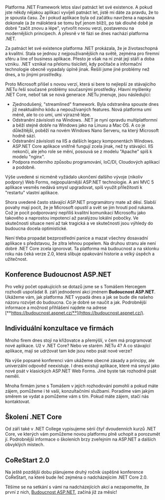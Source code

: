 <!-- dcterms:identifier = aspnetcz#5457 -->
<!-- dcterms:title = Budoucnost ASP.NET -->
<!-- dcterms:abstract = Microsoft provedl největší revoluci v platformě .NET za patnáct let její existence. Bohužel, většina programátorů o ní neví, nebo neví dost. Pojďme to změnit! -->
<!-- np9:categoryId = 6 -->
<!-- x4w:category = Akce a události -->
<!-- np9:authorId = 1 -->
<!-- np9:authorEmail = michal.valasek@altairis.cz -->
<!-- dcterms:creator = Michal Altair Valášek -->
<!-- dcterms:created = 2017-08-04T01:49:39.51+02:00 -->
<!-- dcterms:dateAccepted = 2017-08-04T02:42:17+02:00 -->
<!-- x4w:pictureWidth = 150 -->
<!-- x4w:pictureHeight = 150 -->
<!-- x4w:pictureUrl = /perex-pictures/20170804-budoucnost-asp-net.jpg -->

Platforma .NET Framework letos slaví patnáct let své existence. A pokud jste někdy nějakou aplikaci vyvíjeli patnáct let, jistě mi dáte za pravdu, že to je spousta času. Že i pokud aplikace byla od začátku navržena a napsána dokonale (a že málokterá se tomu byť jenom blíží), po tak dlouhé době je dobré "začít znovu a lépe", vytvořit novou verzi, postavenou na modernějších principech. A přesně v té fázi se dnes nachází platforma .NET.

Za patnáct let své existence platforma .NET prokázala, že je životaschopná a kvalitní. Stala se jednou z nejpoužívanějších na světě, zejména pro firemní sféru a line of business aplikace. Přesto je však na ní znát její stáří a doba vzniku. .NET vznikal na přelomu tisíciletí, kdy počítače a informační technologie obecně vypadaly úplně jinak. Řešili jsme jiné problémy než dnes, a to jinými prostředky.

Proto Microsoft přišel s novou verzí, která si bere to nejlepší ze stávajícího .NETu řeší současné problémy současnými prostředky. Hlavní myšlenky .NET Core, neboť tak se nová generace .NETu jmenuje, jsou následující:

*   Zjednodušený, "streamlined" framework. Byla odstraněna spouste dnes již neaktuálního kódu a nepoužívaných features. Nová platforma umí méně, ale to co umí, umí výrazně lépe.
*   Odstranění závislosti na Windows. .NET je nyní opravdu multiplatformní a běží stejně dobře na Windows jako na Linuxu a Mac OS. A co je důležitější, poběží na novém Windows Nano Serveru, na který Microsoft hodně sází.
*   Odstranění závislosti na IIS a dalších legacy komponentách Windows. ASP.NET Core aplikace vnitřně fungují zcela jinak, než ty stávající. IIS nekončí, ale jeho role se mění, posouvá se z modelu "Apache" spíš k modelu "nginx".
*   Podpora moderního způsobu programování, IoC/DI, Cloudových aplikací a podobně.

Výše uvedené si nicméně vyžádalo ukončení dalšího vývoje (nikoliv podpory) Web Forms, nejpopulárnější ASP.NET technologie. A ani MVC 5 aplikace vesměs nedává smysl upgradovat, spíš využít příležitosti k "restartu" vlastní aplikace.

Shora uvedené často stávající ASP.NET programátory mate až děsí. Slabší povahy mají pocit, že je Microsoft opustil a svět se jim hroutí pod rukama. Což je pocit podporovaný nepříliš kvalitní komunikací Microsoftu jako takového a naprostou impotencí až paralýzou lokální pobočky. Ve skutečnosti situace není až tak tragická a ve skutečnosti jsou výhledy do budoucna docela optimistické.

Není třeba propadat bezprostřední panice a mazat všechny dosavadní aplikace s představou, že zítra lehnou popelem. Na druhou stranu ale není dobré .NET Core zcela ignorovat. Ta platforma má budoucnost a na sklonku roku nás čeká verze 2.0, která slibuje opakování historie a velký úspěch a užitečnost.

## Konference Budoucnost ASP.NET

Pro velký počet opakujících se dotazů jsme se s Tomášem Hercegem rozhodli uspořádat 8. září jednodenní akci jménem **Budoucnost ASP.NET**. Ukážeme vám, jak platforma .NET vypadá dnes a jak se bude dle našeho názoru rozvíjet do budoucna. Co je dobré se naučit a jak. Podrobnější informace a možnost přihlášení najdete na adrese [**https://budoucnost.aspnet.cz/**](https://budoucnost.aspnet.cz/).

## Individuální konzultace ve firmách

Mnoho firem dnes stojí na křižovatce a přemýšlí, v čem má programovat nové aplikace. Už v .NET Core? Nebo ve starém .NETu 4? A co stávající aplikace, mají se udržovat tam kde jsou nebo psát nové verze?

Na výše popsané konferenci vám ukážeme obecné zásady a principy, ale univerzální odpověď neexistuje. I dnes existují aplikace, které má smysl jako nové psát v klasických ASP.NET Web Forms. Jiné byste tak rozhodně psát neměli.

Mnoha firmám jsme s Tomášem v jejich rozhodování pomohli a pokud máte zájem, pomůžeme i té vaší, konzultačními službami. Poradíme vám jakým směrem se vydat a pomůžeme vám s tím. Pokud máte zájem, stačí nás kontaktovat.

## Školení .NET Core

Od září také v .NET College vypisujeme sérii čtyř dvoudenních kurzů .NET Core, ve kterých vám pomůžeme novou platformu plně uchopit a porozumět jí. Podrobnější informace o školeních brzy zveřejním na ASP.NET a dalších obvyklých místech.

## CoReStart 2.0

Na ještě pozdější dobu plánujeme druhý ročník úspěšné konference CoReStart, na které bude řeč zejména o nadcházejícím .NET Core 2.0.

Těšíme se na setkání s vámi na nadcházejících akcí a nezapomeňte, že první z nich, [Budoucnost ASP.NET](https://budoucnost.aspnet.cz/), začíná již za měsíc!